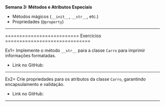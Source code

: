 **Semana 3: Métodos e Atributos Especiais**

- Métodos mágicos (`__init__`, `__str__`, etc.)
- Propriedades (`@property`)

---

========================== Exercícios ==============================

Ex1= Implemente o método `__str__` para a classe `Carro` para imprimir informações formatadas.

- Link no GitHub:

---

Ex2= Crie propriedades para os atributos da classe `Carro`, garantindo encapsulamento e validação.

- Link no GitHub:

---
